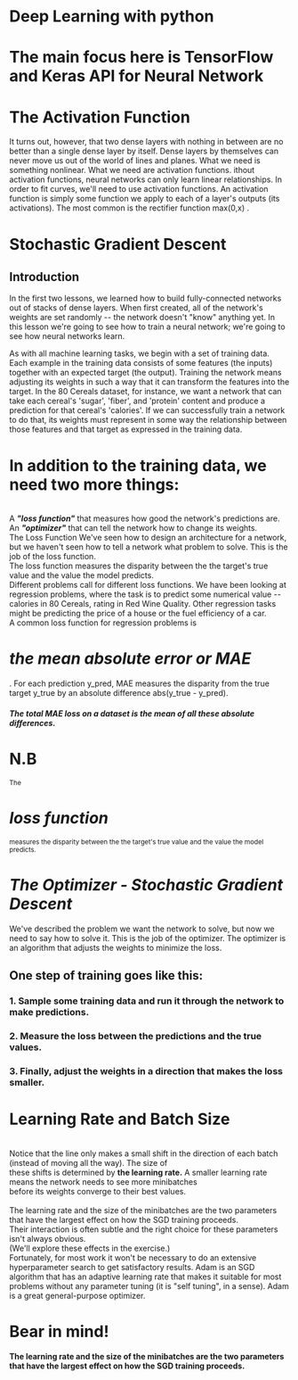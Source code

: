 # Deep Learning with python
# The main focus here is TensorFlow and Keras API for Neural Network
# The Activation Function
It turns out, however, that two dense layers with nothing in between are no better than a single dense layer by itself. 
Dense layers by themselves can never move us out of the world of lines and planes. 
What we need is something nonlinear. What we need are activation functions.
ithout activation functions, neural networks can only learn linear relationships. 
In order to fit curves, we'll need to use activation functions.
An activation function is simply some function we apply to each of a layer's outputs (its activations). 
The most common is the rectifier function  max(0,x) .
<br>
# Stochastic Gradient Descent
## Introduction
In the first two lessons, we learned how to build fully-connected networks out of stacks of dense layers. When first created, all of the network's weights are set randomly -- the network doesn't "know" anything yet. In this lesson we're going to see how to train a neural network; we're going to see how neural networks learn.

As with all machine learning tasks, we begin with a set of training data. Each example in the training data consists of some features (the inputs) together with an expected target (the output). Training the network means adjusting its weights in such a way that it can transform the features into the target. In the 80 Cereals dataset, for instance, we want a network that can take each cereal's 'sugar', 'fiber', and 'protein' content and produce a prediction for that cereal's 'calories'. If we can successfully train a network to do that, its weights must represent in some way the relationship between those features and that target as expressed in the training data.
<br>
<h1>In addition to the training data, we need two more things:</h1>
<br>
A <strong><em>"loss function"</em></strong> that measures how good the network's predictions are.<br>
An <strong><em>"optimizer"</em></strong> that can tell the network how to change its weights.<br>
The Loss Function
We've seen how to design an architecture for a network, but we haven't seen how to tell a network what problem to solve. This is the job of the loss function.
<br>
The loss function measures the disparity between the the target's true value and the value the model predicts.
<br>
Different problems call for different loss functions. We have been looking at regression problems, where the task is to predict some numerical value -- calories in 80 Cereals, rating in Red Wine Quality. Other regression tasks might be predicting the price of a house or the fuel efficiency of a car.
<br>
A common loss function for regression problems is <h1><em>the mean absolute error or MAE</em></h1>. For each prediction y_pred, MAE measures the disparity from the true target y_true by an absolute difference abs(y_true - y_pred).

##### The total MAE loss on a dataset is the mean of all these absolute differences.
# N.B 
<small>The</small> <h1><em>loss function</em> </h1><small>measures the disparity between the the target's true value and the value the model predicts.</small>


# <i>The Optimizer - Stochastic Gradient Descent</i><br>
We've described the problem we want the network to solve, but now we need to say how to solve it. This is the job of the optimizer. The optimizer is an algorithm that adjusts the weights to minimize the loss.<br>

## One step of training goes like this:

### 1. Sample some training data and run it through the network to make predictions.<br>
### 2. Measure the loss between the predictions and the true values.<br>
### 3. Finally, adjust the weights in a direction that makes the loss smaller.<br>


# Learning Rate and Batch Size
<br>
Notice that the line only makes a small shift in the direction of each batch (instead of moving all the way). The size of <br>these shifts is determined by <strong> the learning rate.</strong> A smaller learning rate means the network needs to see more minibatches<br> before its weights converge to their best values.<br>
<br>
The learning rate and the size of the minibatches are the two parameters that have the largest effect on how the SGD training proceeds.<br> Their interaction is often subtle and the right choice for these parameters isn't always obvious. <br>
(We'll explore these effects in the exercise.)
<br>
Fortunately, for most work it won't be necessary to do an extensive hyperparameter search to get satisfactory results. Adam is an SGD algorithm that has an adaptive learning rate that makes it suitable for most problems without any parameter tuning (it is "self tuning", in a sense). Adam is a great general-purpose optimizer.
<br>
<h1>Bear in mind!</h1>
<strong>The learning rate and the size of the minibatches are the two parameters that have the largest effect on how the SGD training proceeds.</strong>










